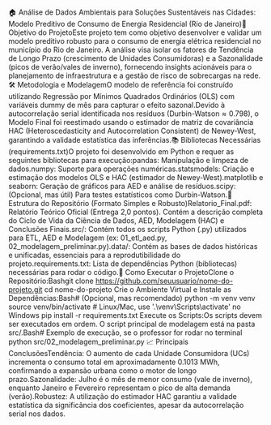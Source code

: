 🏠 Análise de Dados Ambientais para Soluções Sustentáveis nas Cidades: Modelo Preditivo de Consumo de Energia Residencial (Rio de Janeiro)🎯 Objetivo do ProjetoEste projeto tem como objetivo desenvolver e validar um modelo preditivo robusto para o consumo de energia elétrica residencial no município do Rio de Janeiro. A análise visa isolar os fatores de Tendência de Longo Prazo (crescimento de Unidades Consumidoras) e a Sazonalidade (picos de verão/vales de inverno), fornecendo insights acionáveis para o planejamento de infraestrutura e a gestão de risco de sobrecargas na rede.🛠️ Metodologia e ModelagemO modelo de referência foi construído utilizando Regressão por Mínimos Quadrados Ordinários (OLS) com variáveis dummy de mês para capturar o efeito sazonal.Devido à autocorrelação serial identificada nos resíduos ($\text{Durbin-Watson} \approx 0.798$), o Modelo Final foi reestimado usando o estimador de matriz de covariância HAC (Heteroscedasticity and Autocorrelation Consistent) de Newey-West, garantindo a validade estatística das inferências.📚 Bibliotecas Necessárias (requirements.txt)O projeto foi desenvolvido em Python e requer as seguintes bibliotecas para execução:pandas: Manipulação e limpeza de dados.numpy: Suporte para operações numéricas.statsmodels: Criação e estimação dos modelos OLS e HAC (estimador de Newey-West).matplotlib e seaborn: Geração de gráficos para $\text{AED}$ e análise de resíduos.scipy: (Opcional, mas útil) Para testes estatísticos como $\text{Durbin-Watson}$.📂 Estrutura do Repositório (Formato Simples e Robusto)Relatorio_Final.pdf: Relatório Teórico Oficial (Entrega 2,0 pontos). Contém a descrição completa do Ciclo de Vida da Ciência de Dados, $\text{AED}$, $\text{Modelagem (HAC)}$ e Conclusões Finais.src/: Contém todos os scripts Python (.py) utilizados para $\text{ETL}$, $\text{AED}$ e Modelagem (ex: 01_etl_aed.py, 02_modelagem_preliminar.py).data/: Contém as bases de dados históricas e unificadas, essenciais para a reprodutibilidade do projeto.requirements.txt: Lista de dependências Python (bibliotecas) necessárias para rodar o código.🚀 Como Executar o ProjetoClone o Repositório:Bashgit clone https://github.com/seuusuario/nome-do-projeto.git
cd nome-do-projeto
Crie o Ambiente Virtual e Instale as Dependências:Bash# (Opcional, mas recomendado)
python -m venv venv 
source venv/bin/activate # Linux/Mac, use '.\venv\Scripts\activate' no Windows
pip install -r requirements.txt
Execute os Scripts:Os scripts devem ser executados em ordem. O script principal de modelagem está na pasta src/.Bash# Exemplo de execução, se o professor for rodar no terminal
python src/02_modelagem_preliminar.py
📈 Principais ConclusõesTendência: O aumento de cada Unidade Consumidora ($\text{UCs}$) incrementa o consumo total em aproximadamente $0.1013 \text{ MWh}$, confirmando a expansão urbana como o motor de longo prazo.Sazonalidade: Julho é o mês de menor consumo (vale de inverno), enquanto Janeiro e Fevereiro representam o pico de alta demanda (verão).Robustez: A utilização do estimador HAC garantiu a validade estatística da significância dos coeficientes, apesar da autocorrelação serial nos dados.

